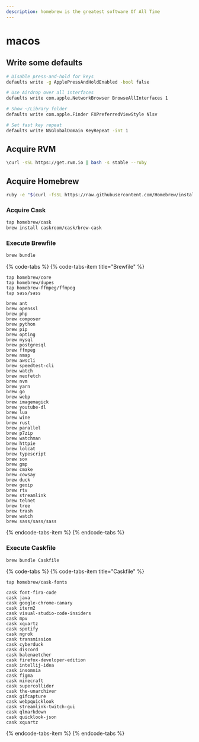 ```yaml
---
description: homebrew is the greatest software Of All Time
---
```


# macos

## Write some defaults

```bash
# Disable press-and-hold for keys
defaults write -g ApplePressAndHoldEnabled -bool false

# Use Airdrop over all interfaces
defaults write com.apple.NetworkBrowser BrowseAllInterfaces 1

# Show ~/Library folder
defaults write com.apple.Finder FXPreferredViewStyle Nlsv

# Set fast key repeat
defaults write NSGlobalDomain KeyRepeat -int 1
```

## Acquire RVM

```bash
\curl -sSL https://get.rvm.io | bash -s stable --ruby
```

## Acquire Homebrew

```bash
ruby -e "$(curl -fsSL https://raw.githubusercontent.com/Homebrew/install/master/install)"
```

### Acquire Cask

```bash
tap homebrew/cask
brew install caskroom/cask/brew-cask
```

### Execute Brewfile

```bash
brew bundle
```

{% code-tabs %}
{% code-tabs-item title="Brewfile" %}
```text
tap homebrew/core
tap homebrew/dupes
tap homebrew-ffmpeg/ffmpeg
tap sass/sass

brew ant
brew openssl
brew php
brew composer
brew python
brew pip
brew opting
brew mysql
brew postgresql
brew ffmpeg
brew nmap
brew awscli
brew speedtest-cli
brew watch
brew neofetch
brew nvm
brew yarn
brew go
brew webp
brew imagemagick
brew youtube-dl
brew lua
brew wine
brew rust
brew parallel
brew p7zip
brew watchman
brew httpie
brew lolcat
brew typescript
brew sox
brew gmp
brew cmake
brew cowsay
brew duck
brew geoip
brew rtv
brew streamlink
brew telnet
brew tree
brew trash
brew watch
brew sass/sass/sass
```
{% endcode-tabs-item %}
{% endcode-tabs %}

### Execute Caskfile

```bash
brew bundle Caskfile
```

{% code-tabs %}
{% code-tabs-item title="Caskfile" %}
```text
tap homebrew/cask-fonts

cask font-fira-code
cask java
cask google-chrome-canary
cask iterm2
cask visual-studio-code-insiders
cask mpv
cask xquartz
cask spotify
cask ngrok
cask transmission
cask cyberduck
cask discord
cask balenaetcher
cask firefox-developer-edition
cask intellij-idea
cask insomnia
cask figma
cask minecraft
cask supercollider
cask the-unarchiver
cask gifcapture
cask webpquicklook
cask streamlink-twitch-gui
cask qlmarkdown
cask quicklook-json
cask xquartz
```
{% endcode-tabs-item %}
{% endcode-tabs %}

